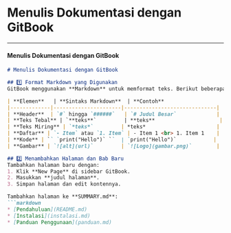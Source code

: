 # Menulis Dokumentasi dengan GitBook

***

#### Menulis Dokumentasi dengan GitBook

````markdown
# Menulis Dokumentasi dengan GitBook

## 1️⃣ Format Markdown yang Digunakan
GitBook menggunakan **Markdown** untuk memformat teks. Berikut beberapa format penting:

| **Elemen**   | **Sintaks Markdown**  | **Contoh**                   |
|-------------|----------------------|------------------------------|
| **Header**  | `#` hingga `######`   | `# Judul Besar`             |
| **Teks Tebal** | `**teks**`         | **teks**                     |
| **Teks Miring** | `*teks*`         | *teks*                       |
| **Daftar** | `- Item` atau `1. Item` | - Item 1 <br> 1. Item 1    |
| **Kode** | `` `print("Hello")` ``  | `print("Hello")`            |
| **Gambar** | `![alt](url)`         | `![Logo](gambar.png)`        |

## 2️⃣ Menambahkan Halaman dan Bab Baru
Tambahkan halaman baru dengan:
1. Klik **New Page** di sidebar GitBook.
2. Masukkan **judul halaman**.
3. Simpan halaman dan edit kontennya.

Tambahkan halaman ke **SUMMARY.md**:
```markdown
* [Pendahuluan](README.md)
* [Instalasi](instalasi.md)
* [Panduan Penggunaan](panduan.md)
````

